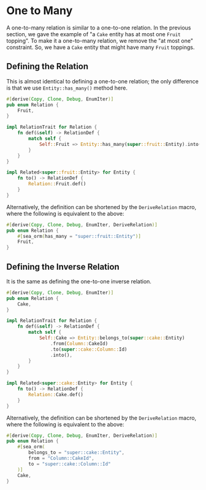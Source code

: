 # One to Many

A one-to-many relation is similar to a one-to-one relation. In the previous section, we gave the example of "a `Cake` entity has at most one `Fruit` topping". To make it a one-to-many relation, we remove the "at most one" constraint. So, we have a `Cake` entity that might have many `Fruit` toppings.

## Defining the Relation

This is almost identical to defining a one-to-one relation; the only difference is that we use `Entity::has_many()` method here.

```rust {3,9,14} title="entity/cake.rs"
#[derive(Copy, Clone, Debug, EnumIter)]
pub enum Relation {
    Fruit,
}

impl RelationTrait for Relation {
    fn def(&self) -> RelationDef {
        match self {
            Self::Fruit => Entity::has_many(super::fruit::Entity).into(),
        }
    }
}

impl Related<super::fruit::Entity> for Entity {
    fn to() -> RelationDef {
        Relation::Fruit.def()
    }
}
```

Alternatively, the definition can be shortened by the `DeriveRelation` macro,
where the following is equivalent to the above:

```rust
#[derive(Copy, Clone, Debug, EnumIter, DeriveRelation)]
pub enum Relation {
    #[sea_orm(has_many = "super::fruit::Entity")]
    Fruit,
}
```

## Defining the Inverse Relation

It is the same as defining the one-to-one inverse relation.

```rust title="entity/fruit.rs"
#[derive(Copy, Clone, Debug, EnumIter)]
pub enum Relation {
    Cake,
}

impl RelationTrait for Relation {
    fn def(&self) -> RelationDef {
        match self {
            Self::Cake => Entity::belongs_to(super::cake::Entity)
                .from(Column::CakeId)
                .to(super::cake::Column::Id)
                .into(),
        }
    }
}

impl Related<super::cake::Entity> for Entity {
    fn to() -> RelationDef {
        Relation::Cake.def()
    }
}
```

Alternatively, the definition can be shortened by the `DeriveRelation` macro,
where the following is equivalent to the above:

```rust
#[derive(Copy, Clone, Debug, EnumIter, DeriveRelation)]
pub enum Relation {
    #[sea_orm(
        belongs_to = "super::cake::Entity",
        from = "Column::CakeId",
        to = "super::cake::Column::Id"
    )]
    Cake,
}
```
